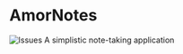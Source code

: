 # AmorNotes
<img src="https://img.shields.io/github/issues/ambrocioreg/2425-2nd-cc3-1b-project-RAM" alt="Issues">
A simplistic note-taking application
